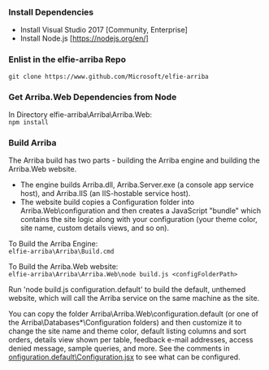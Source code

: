 ### Install Dependencies
+ Install Visual Studio 2017 [Community, Enterprise]
+ Install Node.js [https://nodejs.org/en/]

### Enlist in the elfie-arriba Repo  
`git clone https://www.github.com/Microsoft/elfie-arriba`

### Get Arriba.Web Dependencies from Node
In Directory elfie-arriba\Arriba\Arriba.Web:  
`npm install`  

### Build Arriba
The Arriba build has two parts - building the Arriba engine and building the Arriba.Web website.  
+ The engine builds Arriba.dll, Arriba.Server.exe (a console app service host), and Arriba.IIS (an IIS-hostable service host).  
+ The website build copies a Configuration folder into Arriba.Web\configuration and then creates a JavaScript "bundle" which contains the site logic along with your configuration (your theme color, site name, custom details views, and so on).

To Build the Arriba Engine:  
`elfie-arriba\Arriba\Build.cmd`

To Build the Arriba.Web website:  
`elfie-arriba\Arriba\Arriba.Web\node build.js <configFolderPath>`

Run 'node build.js configuration.default' to build the default, unthemed website, which will call the Arriba service on the same machine as the site.

You can copy the folder Arriba\Arriba.Web\configuration.default (or one of the Arriba\Databases\*\Configuration folders) and then customize it to change the site name and theme color, default listing columns and sort orders, details view shown per table, feedback e-mail addresses, access denied message, sample queries, and more. See the comments in [onfiguration.default\Configuration.jsx](https://github.com/Microsoft/elfie-arriba/blob/master/Arriba/Arriba.Web/configuration.default/Configuration.jsx) to see what can be configured.